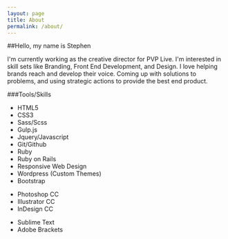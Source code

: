 ```yaml
---
layout: page
title: About
permalink: /about/
---
```


##Hello, my name is Stephen

I'm currently working as the creative director for PVP Live. I'm interested in skill sets like Branding, Front End Development, and Design. I love helping brands reach and develop their voice. Coming up with solutions to problems, and using strategic actions to provide the best end product.

###Tools/Skills

<div class="col-50">
  <ul>
    <li>HTML5</li>
    <li>CSS3</li>
    <li>Sass/Scss</li>
    <li>Gulp.js</li>
    <li>Jquery/Javascript</li>
    <li>Git/Github</li>
    <li>Ruby</li>
    <li>Ruby on Rails</li>
    <li>Responsive Web Design</li>
    <li>Wordpress (Custom Themes)</li>
    <li>Bootstrap</li>
  </ul>
</div>


<div class="col-50">
  <ul>
    <li>Photoshop CC</li>
    <li>Illustrator CC</li>
    <li>InDesign CC</li>
  </ul>
  <ul>
    <li>Sublime Text</li>
    <li>Adobe Brackets</li>
  </ul>
</div>